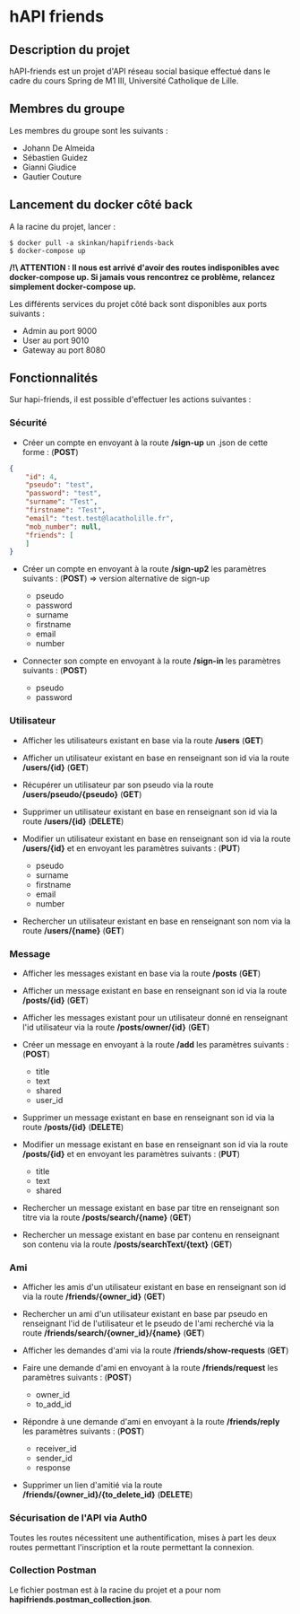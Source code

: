 # hAPI friends

## Description du projet

hAPI-friends est un projet d'API réseau social basique effectué dans le cadre du cours Spring de M1 III, Université Catholique de Lille.

## Membres du groupe

Les membres du groupe sont les suivants :
- Johann De Almeida
- Sébastien Guidez
- Gianni Giudice
- Gautier Couture

## Lancement du docker côté back

A la racine du projet, lancer :
```
$ docker pull -a skinkan/hapifriends-back
$ docker-compose up
```

**/!\ ATTENTION : Il nous est arrivé d'avoir des routes indisponibles avec docker-compose up. Si jamais vous rencontrez ce problème, relancez simplement docker-compose up.**


Les différents services du projet côté back sont disponibles aux ports suivants :
- Admin au port 9000
- User au port 9010
- Gateway au port 8080

## Fonctionnalités


Sur hapi-friends, il est possible d'effectuer les actions suivantes :

### Sécurité

- Créer un compte en envoyant à la route **/sign-up** un .json de cette forme : (**POST**)

```json
{
    "id": 4,
    "pseudo": "test",
    "password": "test",
    "surname": "Test",
    "firstname": "Test",
    "email": "test.test@lacatholille.fr",
    "mob_number": null,
    "friends": [
    ]
}
```

- Créer un compte en envoyant à la route **/sign-up2** les paramètres suivants : (**POST**) => version alternative de sign-up

    - pseudo
    - password
    - surname
    - firstname
    - email
    - number

- Connecter son compte en envoyant à la route **/sign-in** les paramètres suivants : (**POST**)
    - pseudo
    - password

### Utilisateur

- Afficher les utilisateurs existant en base via la route **/users** (**GET**)

- Afficher un utilisateur existant en base en renseignant son id via la route **/users/{id}** (**GET**)

- Récupérer un utilisateur par son pseudo via la route **/users/pseudo/{pseudo}** (**GET**)

- Supprimer un utilisateur existant en base en renseignant son id via la route **/users/{id}** (**DELETE**)

- Modifier un utilisateur existant en base en renseignant son id via la route **/users/{id}** et en envoyant les paramètres suivants : (**PUT**)

  - pseudo
  - surname
  - firstname
  - email
  - number

- Rechercher un utilisateur existant en base en renseignant son nom via la route **/users/{name}** (**GET**)

### Message

- Afficher les messages existant en base via la route **/posts** (**GET**)

- Afficher un message existant en base en renseignant son id via la route **/posts/{id}** (**GET**)

- Afficher les messages existant pour un utilisateur donné en renseignant l'id utilisateur via la route **/posts/owner/{id}** (**GET**)

- Créer un message en envoyant à la route **/add** les paramètres suivants : (**POST**)

    - title
    - text
    - shared
    - user_id

- Supprimer un message existant en base en renseignant son id via la route **/posts/{id}** (**DELETE**)

- Modifier un message existant en base en renseignant son id via la route **/posts/{id}** et en envoyant les paramètres suivants : (**PUT**)

  - title
  - text
  - shared

- Rechercher un message existant en base par titre en renseignant son titre via la route **/posts/search/{name}** (**GET**)

- Rechercher un message existant en base par contenu en renseignant son contenu via la route **/posts/searchText/{text}** (**GET**)

### Ami


- Afficher les amis d'un utilisateur existant en base en renseignant son id via la route **/friends/{owner_id}** (**GET**)

- Rechercher un ami d'un utilisateur existant en base par pseudo en renseignant l'id de l'utilisateur et le pseudo de l'ami recherché via la route **/friends/search/{owner_id}/{name}** (**GET**)

- Afficher les demandes d'ami via la route **/friends/show-requests** (**GET**)

- Faire une demande d'ami en envoyant à la route **/friends/request** les paramètres suivants : (**POST**)
    - owner_id
    - to_add_id

- Répondre à une demande d'ami en envoyant à la route **/friends/reply** les paramètres suivants : (**POST**)
    - receiver_id
    - sender_id
    - response

- Supprimer un lien d'amitié via la route **/friends/{owner_id}/{to_delete_id}** (**DELETE**)

### Sécurisation de l'API via Auth0

Toutes les routes nécessitent une authentification, mises à part les deux routes permettant l'inscription et la route permettant la connexion.

### Collection Postman

Le fichier postman est à la racine du projet et a pour nom **hapifriends.postman_collection.json**.
